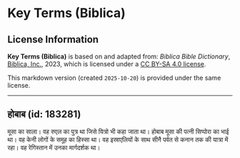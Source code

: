# Key Terms (Biblica)

## License Information

**Key Terms (Biblica)** is based on and adapted from: _Biblica Bible Dictionary_, [Biblica, Inc.](https://www.biblica.com/), 2023, which is licensed under a [CC BY-SA 4.0 license](https://creativecommons.org/licenses/by-sa/4.0/legalcode.en).

This markdown version (created `2025-10-20`) is provided under the same license.



--------------------------------

## होबाब (id: 183281)

मूसा का साला। वह रुएल का पुत्र था जिसे यित्रो भी कहा जाता था। होबाब मूसा की पत्नी सिप्पोरा का भाई था। वह केनी लोगों के समूह का हिस्सा था। वह इस्राएलियों के साथ सीनै पर्वत से कनान तक की यात्रा में रहा। वह रेगिस्तान में उनका मार्गदर्शक था।


